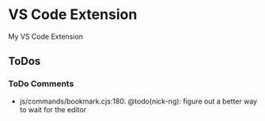 # VS Code Extension

My VS Code Extension

## ToDos

### ToDo Comments

- js/commands/bookmark.cjs:180: @todo(nick-ng): figure out a better way to wait for the editor
